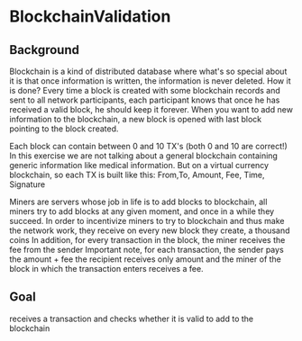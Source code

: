 # BlockchainValidation

## Background

Blockchain is a kind of distributed database where what's so special about it is that once
information is written, the information is never deleted.
How it is done? Every time a block is created with some blockchain records and sent to all
network participants, each participant knows that once he has received a valid block, he
should keep it forever.
When you want to add new information to the blockchain, a new block is opened with last
block pointing to the block created.


Each block can contain between 0 and 10 TX's (both 0 and 10 are correct!)
In this exercise we are not talking about a general blockchain containing generic information
like medical information. But on a virtual currency blockchain, so each TX is built like this:
From,To, Amount, Fee, Time, Signature 


Miners are servers whose job in life is to add blocks to blockchain, all miners try to add
blocks at any given moment, and once in a while they succeed.
In order to incentivize miners to try to blockchain and thus make the network work, they
receive on every new block they create, a thousand coins
In addition, for every transaction in the block, the miner receives the fee from the sender
Important note, for each transaction, the sender pays the amount + fee the recipient
receives only amount and the miner of the block in which the transaction enters receives a
fee.

## Goal

receives a transaction and checks whether it is valid to add
to the blockchain
